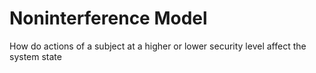 # Noninterference Model
How do actions of a subject at a higher or lower security level affect the system state

